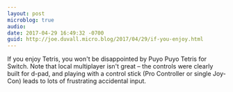 ```yaml
---
layout: post
microblog: true
audio: 
date: 2017-04-29 16:49:32 -0700
guid: http://joe.duvall.micro.blog/2017/04/29/if-you-enjoy.html
---
```

If you enjoy Tetris, you won't be disappointed by Puyo Puyo Tetris for Switch. Note that local multiplayer isn't great – the controls were clearly built for d-pad, and playing with a control stick (Pro Controller or single Joy-Con) leads to lots of frustrating accidental input. 
